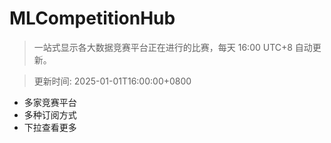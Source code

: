 # MLCompetitionHub

> 一站式显示各大数据竞赛平台正在进行的比赛，每天 16:00 UTC+8 自动更新。
  
> 更新时间: 2025-01-01T16:00:00+0800 

* 多家竞赛平台
* 多种订阅方式
* 下拉查看更多